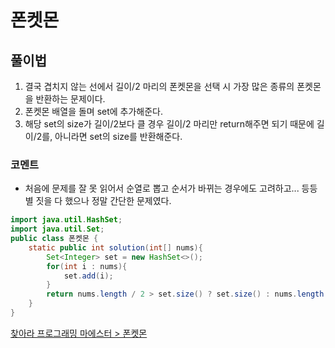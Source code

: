 # 폰켓몬

## 풀이법
1. 결국 겹치지 않는 선에서 길이/2 마리의 폰켓몬을 선택 시 가장 많은 종류의 폰켓몬을 반환하는 문제이다.
2. 폰켓몬 배열을 돌며 set에 추가해준다.
3. 해당 set의 size가 길이/2보다 클 경우 길이/2 마리만 return해주면 되기 때문에 길이/2를, 아니라면 set의 size를 반환해준다.

### 코멘트
- 처음에 문제를 잘 못 읽어서 순열로 뽑고 순서가 바뀌는 경우에도 고려하고... 등등 별 짓을 다 했으나 정말 간단한 문제였다.

```java
import java.util.HashSet;
import java.util.Set;
public class 폰켓몬 {
    static public int solution(int[] nums){
        Set<Integer> set = new HashSet<>();
        for(int i : nums){
            set.add(i);
        }
        return nums.length / 2 > set.size() ? set.size() : nums.length / 2;
    }
}

```
[찾아라 프로그래밍 마에스터 > 폰켓몬](https://programmers.co.kr/learn/courses/30/lessons/1845)